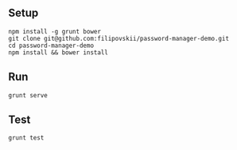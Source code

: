 ## Setup

    npm install -g grunt bower
    git clone git@github.com:filipovskii/password-manager-demo.git
    cd password-manager-demo
    npm install && bower install

## Run

    grunt serve


## Test

    grunt test

